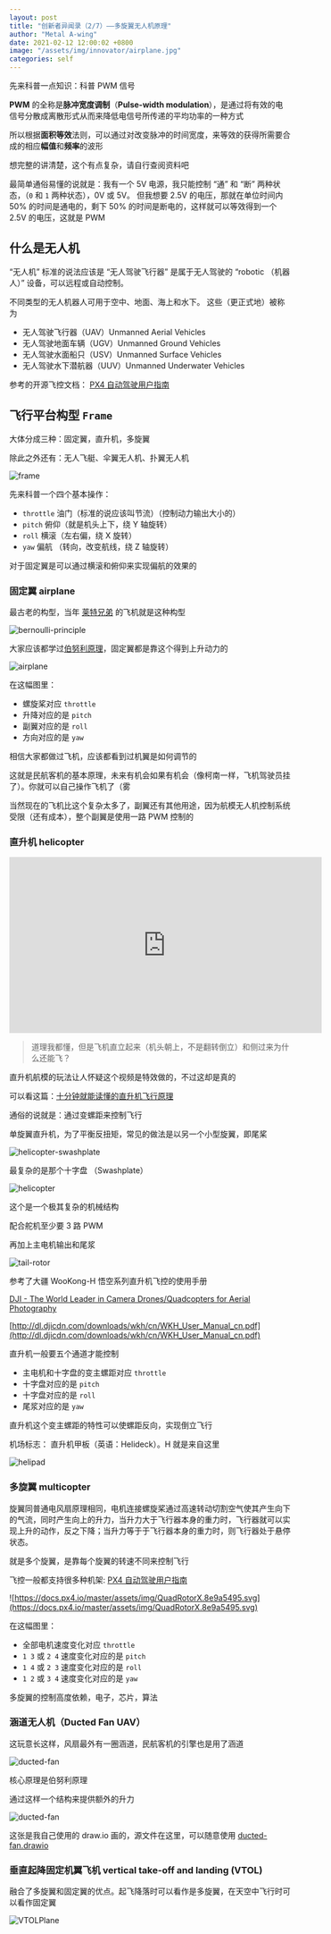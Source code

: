```yaml
---
layout: post
title: "创新者异闻录（2/7）——多旋翼无人机原理"
author: "Metal A-wing"
date: 2021-02-12 12:00:02 +0800
image: "/assets/img/innovator/airplane.jpg"
categories: self
---
```


先来科普一点知识：科普 PWM 信号

**PWM** 的全称是**脉冲宽度调制**（**Pulse-width modulation**），是通过将有效的电信号分散成离散形式从而来降低电信号所传递的平均功率的一种方式

所以根据**面积等效**法则，可以通过对改变脉冲的时间宽度，来等效的获得所需要合成的相应**幅值**和**频率**的波形

想完整的讲清楚，这个有点复杂，请自行查阅资料吧

最简单通俗易懂的说就是：我有一个 5V 电源，我只能控制 “通” 和 “断” 两种状态，（`0` 和 `1` 两种状态），0V 或 5V。
但我想要 2.5V 的电压，那就在单位时间内 50% 的时间是通电的，剩下 50% 的时间是断电的，这样就可以等效得到一个 2.5V 的电压，这就是 PWM

## 什么是无人机

“无人机” 标准的说法应该是 “无人驾驶飞行器” 是属于无人驾驶的 “robotic （机器人）” 设备，可以远程或自动控制。

不同类型的无人机器人可用于空中、地面、海上和水下。 这些（更正式地）被称为

- 无人驾驶飞行器（UAV）Unmanned Aerial Vehicles
- 无人驾驶地面车辆（UGV）Unmanned Ground Vehicles
- 无人驾驶水面船只（USV）Unmanned Surface Vehicles
- 无人驾驶水下潜航器（UUV）Unmanned Underwater Vehicles

参考的开源飞控文档： [PX4 自动驾驶用户指南](https://docs.px4.io/master/zh/getting_started/px4_basic_concepts.html)

## 飞行平台构型 `Frame`

大体分成三种：固定翼，直升机，多旋翼

除此之外还有：无人飞艇、伞翼无人机、扑翼无人机

![frame](https://docs.px4.io/master/assets/img/frame_heading.f02fbdcf.png)

先来科普一个四个基本操作：

- `throttle` 油门（标准的说应该叫节流）（控制动力输出大小的）
- `pitch` 俯仰（就是机头上下，绕 Y 轴旋转）
- `roll` 横滚（左右偏，绕 X 旋转）
- `yaw` 偏航 （转向，改变航线，绕 Z 轴旋转）

对于固定翼是可以通过横滚和俯仰来实现偏航的效果的

### 固定翼 airplane

最古老的构型，当年 [莱特兄弟](https://en.wikipedia.org/wiki/Wright_brothers) 的飞机就是这种构型

![bernoulli-principle](/assets/img/innovator/bernoulli-principle.jpeg)

大家应该都学过[伯努利原理](https://en.wikipedia.org/wiki/Bernoulli%27s_principle)，固定翼都是靠这个得到上升动力的

![airplane](/assets/img/innovator/airplane.jpg)

在这幅图里：

- 螺旋桨对应 `throttle`
- 升降对应的是 `pitch`
- 副翼对应的是 `roll`
- 方向对应的是 `yaw`

相信大家都做过飞机，应该都看到过机翼是如何调节的

这就是民航客机的基本原理，未来有机会如果有机会（像柯南一样，飞机驾驶员挂了）。你就可以自己操作飞机了（雾

当然现在的飞机比这个复杂太多了，副翼还有其他用途，因为航模无人机控制系统受限（还有成本），整个副翼是使用一路 PWM 控制的

### 直升机 helicopter

<iframe width="560" height="315" src="https://www.youtube.com/embed/PptMrBFAO-A" frameborder="0" allow="accelerometer; autoplay; clipboard-write; encrypted-media; gyroscope; picture-in-picture" allowfullscreen></iframe>

> 道理我都懂，但是飞机直立起来（机头朝上，不是翻转倒立）和侧过来为什么还能飞？

直升机航模的玩法让人怀疑这个视频是特效做的，不过这却是真的

可以看这篇：[十分钟就能读懂的直升机飞行原理](https://zhuanlan.zhihu.com/p/35443917)

通俗的说就是：通过变螺距来控制飞行

单旋翼直升机，为了平衡反扭矩，常见的做法是以另一个小型旋翼，即尾桨

![helicopter-swashplate](/assets/img/innovator/helicopter-swashplate.jpg)

最复杂的是那个十字盘 （Swashplate）

![helicopter](/assets/img/innovator/swashplate.jpg)

这个是一个极其复杂的机械结构

配合舵机至少要 3 路 PWM

再加上主电机输出和尾浆

![tail-rotor](/assets/img/innovator/tail-rotor.jpg)

参考了大疆 WooKong-H 悟空系列直升机飞控的使用手册

[DJI - The World Leader in Camera Drones/Quadcopters for Aerial Photography](https://www.dji.com/cn/wookong-h/download)

[http://dl.djicdn.com/downloads/wkh/cn/WKH_User_Manual_cn.pdf](http://dl.djicdn.com/downloads/wkh/cn/WKH_User_Manual_cn.pdf)

直升机一般要五个通道才能控制

- 主电机和十字盘的变主螺距对应 `throttle`
- 十字盘对应的是 `pitch`
- 十字盘对应的是 `roll`
- 尾浆对应的是 `yaw`

直升机这个变主螺距的特性可以使螺距反向，实现倒立飞行

机场标志： 直升机甲板（英语：Helideck）。H 就是来自这里

![helipad](/assets/img/innovator/helipad.svg)

### 多旋翼 multicopter

旋翼同普通电风扇原理相同，电机连接螺旋桨通过高速转动切割空气使其产生向下的气流，同时产生向上的升力，当升力大于飞行器本身的重力时，飞行器就可以实现上升的动作，反之下降；当升力等于于飞行器本身的重力时，则飞行器处于悬停状态。

就是多个旋翼，是靠每个旋翼的转速不同来控制飞行

飞控一般都支持很多种机架: [PX4 自动驾驶用户指南](https://docs.px4.io/master/zh/airframes/airframe_reference.html)

![https://docs.px4.io/master/assets/img/QuadRotorX.8e9a5495.svg](https://docs.px4.io/master/assets/img/QuadRotorX.8e9a5495.svg)

在这幅图里：

- 全部电机速度变化对应 `throttle`
- `1 3` 或  `2 4` 速度变化对应的是 `pitch`
- `1 4` 或  `2 3` 速度变化对应的是 `roll`
- `1 2` 或  `3 4` 速度变化对应的是 `yaw`

多旋翼的控制高度依赖，电子，芯片，算法

### 涵道无人机（Ducted Fan UAV）

这玩意长这样，风扇最外有一圈涵道，民航客机的引擎也是用了涵道

![ducted-fan](/assets/img/innovator/ducted-fan-uav.jpg)

核心原理是伯努利原理

通过这样一个结构来提供额外的升力

![ducted-fan](/assets/img/innovator/ducted-fan.svg)

这张是我自己使用的 draw.io 画的，源文件在这里，可以随意使用
[ducted-fan.drawio](/assets/img/innovator/ducted-fan.drawio)

### 垂直起降固定机翼飞机 vertical take-off and landing (VTOL)

融合了多旋翼和固定翼的优点。起飞降落时可以看作是多旋翼，在天空中飞行时可以看作固定翼

![VTOLPlane](https://docs.px4.io/master/assets/img/VTOLPlane.628d9240.svg)

